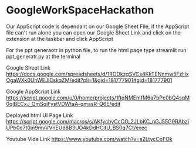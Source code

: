# GoogleWorkSpaceHackathon

Our AppScript code is dependant on our Google Sheet File, if the AppScript file can't run alone you can open our Google Sheet Link and click on the extension at the taskbar and click AppScript

For the ppt generaotr in python file, to run the html page type streamlit run ppt_generatr.py at the terminal

Google Sheet Link
https://docs.google.com/spreadsheets/d/1RODkzgSVCs4KkTENnmw5FzHxOgaWXk0UhWEJlCskqZM/edit?pli=1&gid=181777901#gid=181777901

Google AppScript Link
https://script.google.com/u/0/home/projects/1ftqNMEmfM6a7bPc0bQ4sqM0qlBECxJ_QmSoiFystVDWtaA-qmasR-Q6E/edit

Deployed html UI Page Link
https://script.google.com/macros/s/AKfycbyCcCO_2JLbKC_nGJ55G9RAbziUPb0e7t0jn9mvVVnEUd8B3UO4kDdHCjtU_BS0q7Ct/exec

Youtube Vide Link
https://www.youtube.com/watch?v=s2LtycCoFOk

